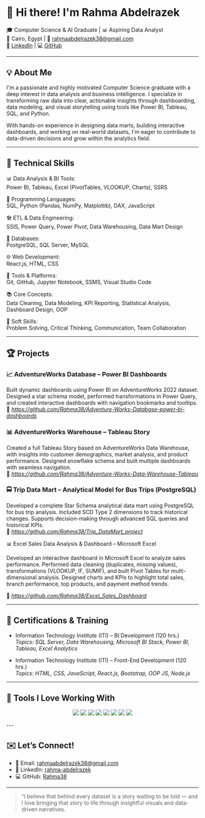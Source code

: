# 👋 Hi there! I'm Rahma Abdelrazek

🎓 Computer Science & AI Graduate | 📊 Aspiring Data Analyst  
📍 Cairo, Egypt | 📧 rahmaabdelrazek38@gmail.com  
🔗 [LinkedIn](https://www.linkedin.com/in/rahma-abdelrazek-4527882aa/) | 💻 [GitHub](https://github.com/Rahma38)

---

## 💡 About Me

I'm a passionate and highly motivated Computer Science graduate with a deep interest in data analysis and business intelligence. I specialize in transforming raw data into clear, actionable insights through dashboarding, data modeling, and visual storytelling using tools like Power BI, Tableau, SQL, and Python.

With hands-on experience in designing data marts, building interactive dashboards, and working on real-world datasets, I'm eager to contribute to data-driven decisions and grow within the analytics field.

---

## 🚀 Technical Skills

📊 Data Analysis & BI Tools:  
Power BI, Tableau, Excel (PivotTables, VLOOKUP, Charts), SSRS

🧠 Programming Languages:  
SQL, Python (Pandas, NumPy, Matplotlib), DAX, JavaScript

🛠 ETL & Data Engineering:  
SSIS, Power Query, Power Pivot, Data Warehousing, Data Mart Design

💾 Databases:  
PostgreSQL, SQL Server, MySQL

🌐 Web Development:  
React.js, HTML, CSS

🔧 Tools & Platforms:  
Git, GitHub, Jupyter Notebook, SSMS, Visual Studio Code

📚 Core Concepts:  
Data Cleaning, Data Modeling, KPI Reporting, Statistical Analysis, Dashboard Design, OOP

🧠 Soft Skills:  
Problem Solving, Critical Thinking, Communication, Team Collaboration

---

## 🏆 Projects

### 📈 AdventureWorks Database – Power BI Dashboards
Built dynamic dashboards using Power BI on AdventureWorks 2022 dataset. Designed a star schema model, performed transformations in Power Query, and created interactive dashboards with navigation bookmarks and tooltips.  
🔗 *https://github.com/Rahma38/Adventure-Works-Database-power-bi-dashboards*

### 📊 AdventureWorks Warehouse – Tableau Story
Created a full Tableau Story based on AdventureWorks Data Warehouse, with insights into customer demographics, market analysis, and product performance. Designed snowflake schema and built multiple dashboards with seamless navigation.  
🔗 *https://github.com/Rahma38/Adventure-Works-Data-Warehouse-Tableau*

### 🚍 Trip Data Mart – Analytical Model for Bus Trips (PostgreSQL)
Developed a complete Star Schema analytical data mart using PostgreSQL for bus trip analysis. Included SCD Type 2 dimensions to track historical changes. Supports decision-making through advanced SQL queries and historical KPIs.  
🔗 *https://github.com/Rahma38/Trip_DataMart_project*

📊 Excel Sales Data Analysis & Dashboard – Microsoft Excel

Developed an interactive dashboard in Microsoft Excel to analyze sales performance.
Performed data cleaning (duplicates, missing values), transformations (VLOOKUP, IF, SUMIF), and built Pivot Tables for multi-dimensional analysis. Designed charts and KPIs to highlight total sales, branch performance, top products, and payment method trends.

🔗 *https://github.com/Rahma38/Excel_Sales_Dashboard*

---

## 📜 Certifications & Training

- Information Technology Institute (ITI) – BI Development (120 hrs.)  
  *Topics: SQL Server, Data Warehousing, Microsoft BI Stack, Power BI, Tableau, Excel Analytics*

- Information Technology Institute (ITI) – Front-End Development (120 hrs.)  
  *Topics: HTML, CSS, JavaScript, React.js, Bootstrap, OOP JS, Node.js*

---

## 📌 Tools I Love Working With

<p align="center">
  <img src="https://img.shields.io/badge/-Power%20BI-F2C811?style=for-the-badge&logo=powerbi&logoColor=black" />
  <img src="https://img.shields.io/badge/-Tableau-E97627?style=for-the-badge&logo=tableau&logoColor=white" />
  <img src="https://img.shields.io/badge/-Excel-217346?style=for-the-badge&logo=microsoft-excel&logoColor=white" />
  <img src="https://img.shields.io/badge/-SQL%20Server-CC2927?style=for-the-badge&logo=microsoft-sql-server&logoColor=white" />
  <img src="https://img.shields.io/badge/-PostgreSQL-336791?style=for-the-badge&logo=postgresql&logoColor=white" />
  <img src="https://img.shields.io/badge/-Python-3776AB?style=for-the-badge&logo=python&logoColor=white" />
  <img src="https://img.shields.io/badge/-Git-F05032?style=for-the-badge&logo=git&logoColor=white" />
  <img src="https://img.shields.io/badge/-VS%20Code-007ACC?style=for-the-badge&logo=visual-studio-code&logoColor=white" />
</p>
---

## ✉️ Let’s Connect!
- 📧 Email: rahmaabdelrazek38@gmail.com  
- 💼 LinkedIn: [rahma-abdelrazek](https://www.linkedin.com/in/rahma-abdelrazek-4527882aa/)  
- 💻 GitHub: [Rahma38](https://github.com/Rahma38)

---

> “I believe that behind every dataset is a story waiting to be told — and I love bringing that story to life through insightful visuals and data-driven narratives.
